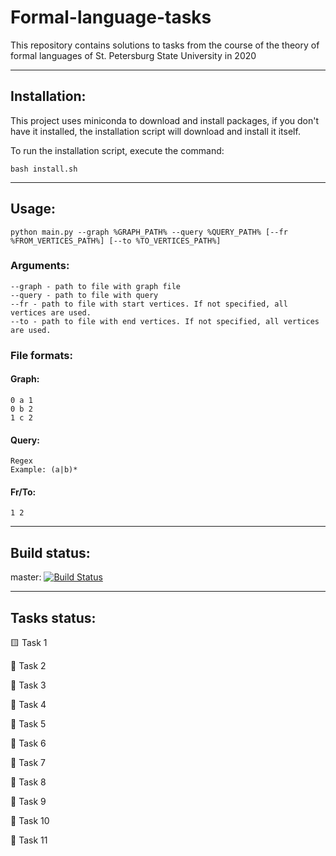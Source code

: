# Formal-language-tasks
This repository contains solutions to tasks from the course of the theory of formal languages of St. Petersburg State University in 2020
____
## Installation:
This project uses miniconda to download and install packages, if you don't have it installed, the installation script will download and install it itself.

To run the installation script, execute the command:
```
bash install.sh
```
____
## Usage:
```
python main.py --graph %GRAPH_PATH% --query %QUERY_PATH% [--fr %FROM_VERTICES_PATH%] [--to %TO_VERTICES_PATH%]
```
### Arguments:
```
--graph - path to file with graph file
--query - path to file with query
--fr - path to file with start vertices. If not specified, all vertices are used.
--to - path to file with end vertices. If not specified, all vertices are used.
```
### File formats:
#### Graph:
```
0 a 1
0 b 2
1 c 2
```
#### Query:
```
Regex
Example: (a|b)* 
```
#### Fr/To:
```
1 2
```
____
## Build status: 
master: [![Build Status](https://travis-ci.com/Rimalon/formal-language-tasks.svg?branch=master)](https://travis-ci.com/Rimalon/formal-language-tasks)
____
## Tasks status:
:yellow_square: Task 1

:black_square_button: Task 2

:black_square_button: Task 3

:black_square_button: Task 4

:black_square_button: Task 5

:black_square_button: Task 6

:black_square_button: Task 7

:black_square_button: Task 8

:black_square_button: Task 9

:black_square_button: Task 10

:black_square_button: Task 11

